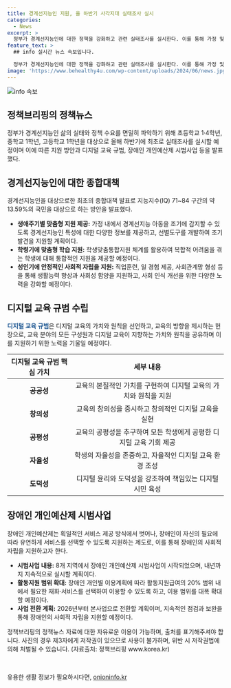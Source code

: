 ```yaml
---
title: 경계선지능인 지원, 올 하반기 사각지대 실태조사 실시
categories:
  - News
excerpt: >
  정부가 경계선지능인에 대한 정책을 강화하고 관련 실태조사를 실시한다. 이를 통해 가정 및 학교에서의 조기발견 체계를 구축하고, 생애주기별 맞춤형 지원 방안을 마련했다. 또한, 디지털 교육 규범과 장애인 개인예산제 시범사업에 대한 발표도 진행되었다. 이를 통해 사회적 통합과 지원 체계를 개선하고자 하며, 지속적인 협력과 정책적 보완을 통해 관련 정책이 지속 발전할 것으로 보인다. (150자)
feature_text: >
  ## info 실시간 뉴스 속보입니다.

  정부가 경계선지능인에 대한 정책을 강화하고 관련 실태조사를 실시한다. 이를 통해 가정 및 학교에서의 조기발견 체계를 구축하고, 생애주기별 맞춤형 지원 방안을 마련했다. 또한, 디지털 교육 규범과 장애인 개인예산제 시범사업에 대한 발표도 진행되었다. 이를 통해 사회적 통합과 지원 체계를 개선하고자 하며, 지속적인 협력과 정책적 보완을 통해 관련 정책이 지속 발전할 것으로 보인다. (150자)
image: 'https://www.behealthy4u.com/wp-content/uploads/2024/06/news.jpg'
---
```


<p><img src="https://www.behealthy4u.com/wp-content/uploads/2024/06/news.jpg" alt="info 속보" /></p>

<h2 data-ke-size="size26">정책브리핑의 정책뉴스</h2>

<p data-ke-size="size16">정부가 경계선지능인 삶의 실태와 정책 수요를 면밀히 파악하기 위해 초등학교 1·4학년, 중학교 1학년, 고등학교 1학년을 대상으로 올해 하반기에 최초로 실태조사를 실시할 예정이며 이에 따른 지원 방안과 디지털 교육 규범, 장애인 개인예산제 시범사업 등을 발표했다.</p>

<h2 data-ke-size="size24">경계선지능인에 대한 종합대책</h2>

<p data-ke-size="size16">경계선지능인을 대상으로한 최초의 종합대책 발표로 지능지수(IQ) 71~84 구간의 약 13.59%의 국민을 대상으로 하는 방안을 발표했다.</p>

<ul>
<li><b>생애주기별 맞춤형 지원 제공:</b> 가정 내에서 경계선지능 아동을 조기에 감지할 수 있도록 경계선지능인 특성에 대한 다양한 정보를 제공하고, 선별도구를 개발하여 조기발견을 지원할 계획이다.</li>
<li><b>학령기에 맞춤형 학습 지원:</b> 학생맞춤통합지원 체계를 활용하여 복합적 어려움을 겪는 학생에 대해 통합적인 지원을 제공할 예정이다.</li>
<li><b>성인기에 안정적인 사회적 자립을 지원:</b> 직업훈련, 일 경험 제공, 사회관계망 형성 등을 통해 생활능력 향상과 사회성 함양을 지원하고, 사회 인식 개선을 위한 다양한 노력을 강화할 예정이다.</li>
</ul>

<h2 data-ke-size="size24">디지털 교육 규범 수립</h2>

<p><span style="color: #1a5490;"><b>디지털 교육 규범</b></span>은 디지털 교육의 가치와 원칙을 선언하고, 교육의 방향을 제시하는 헌장으로, 교육 분야의 모든 구성원과 디지털 교육이 지향하는 가치와 원칙을 공유하며 이를 지원하기 위한 노력을 기울일 예정이다.</p>

<table>
<thead>
<tr>
<th style="text-align: center;">디지털 교육 규범 핵심 가치</th>
<th style="text-align: center;">세부 내용</th>
</tr>
</thead>
<tbody>
<tr>
<td style="text-align: center;"><b>공공성</b></td>
<td style="text-align: center;">교육의 본질적인 가치를 구현하여 디지털 교육의 가치와 원칙을 지원</td>
</tr>
<tr>
<td style="text-align: center;"><b>창의성</b></td>
<td style="text-align: center;">교육의 창의성을 중시하고 창의적인 디지털 교육을 실현</td>
</tr>
<tr>
<td style="text-align: center;"><b>공평성</b></td>
<td style="text-align: center;">교육의 공평성을 추구하여 모든 학생에게 공평한 디지털 교육 기회 제공</td>
</tr>
<tr>
<td style="text-align: center;"><b>자율성</b></td>
<td style="text-align: center;">학생의 자율성을 존중하고, 자율적인 디지털 교육 환경 조성</td>
</tr>
<tr>
<td style="text-align: center;"><b>도덕성</b></td>
<td style="text-align: center;">디지털 윤리와 도덕성을 강조하여 책임있는 디지털 시민 육성</td>
</tr>
</tbody>
</table>

<h2 data-ke-size="size24">장애인 개인예산제 시범사업</h2>

<p data-ke-size="size16">장애인 개인예산제는 획일적인 서비스 제공 방식에서 벗어나, 장애인이 자신의 필요에 따라 유연하게 서비스를 선택할 수 있도록 지원하는 제도로, 이를 통해 장애인의 사회적 자립을 지원하고자 한다.</p>

<ul>
<li><b>시범사업 내용:</b> 8개 지역에서 장애인 개인예산제 시범사업이 시작되었으며, 내년까지 지속적으로 실시할 계획이다.</li>
<li><b>활동지원 범위 확대:</b> 장애인 개인별 이용계획에 따라 활동지원급여의 20% 범위 내에서 필요한 재화·서비스를 선택하여 이용할 수 있도록 하고, 이용 범위를 대폭 확대할 예정이다.</li>
<li><b>사업 전환 계획:</b> 2026년부터 본사업으로 전환할 계획이며, 지속적인 점검과 보완을 통해 장애인의 사회적 자립을 지원할 예정이다.</li>
</ul>

<p data-ke-size="size16">정책브리핑의 정책뉴스 자료에 대한 자유로운 이용이 가능하며, 출처를 표기해주셔야 합니다. 사진의 경우 제3자에게 저작권이 있으므로 사용이 불가하며, 위반 시 저작권법에 의해 처벌될 수 있습니다. (자료출처: 정책브리핑 www.korea.kr)</p>

<p data-ke-size="size16">&nbsp;</p>
유용한 생활 정보가 필요하시다면, <a href="https://onioninfo.kr" rel="dofollow">onioninfo.kr</a>


